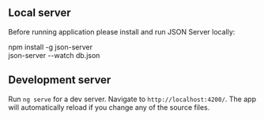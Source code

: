 ## Local server

Before running application please install and run JSON Server locally:

  npm install -g json-server <br/>
  json-server --watch db.json


## Development server

Run `ng serve` for a dev server. Navigate to `http://localhost:4200/`. The app will automatically reload if you change any of the source files.

